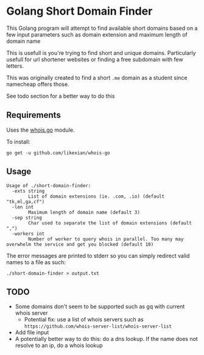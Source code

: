 # Golang Short Domain Finder

This Golang program will attempt to find available short domains based on a few input parameters such as domain extension and maximum length of domain name

This is usefull is you're trying to find short and unique domains.
Particularly usefull for url shortener websites or finding a free subdomain with few letters.

This was originally created to find a short `.me` domain as a student since namecheap offers those.

See todo section for a better way to do this

## Requirements

Uses the [whois.go](https://github.com/likexian/whois-go) module.

To install:

`go get -u github.com/likexian/whois-go`


## Usage

```
Usage of ./short-domain-finder:
  -exts string
        List of domain extensions (ie. .com, .io) (default "tk,ml,ga,cf")
  -len int
        Maximum length of domain name (default 3)
  -sep string
        Char used to separate the list of domain extensions (default ",")
  -workers int
        Number of worker to query whois in parallel. Too many may overwhelm the service and get you blocked (default 10)
```

The error messages are printed to stderr so you can simply redirect valid names to a file as such:

```
./short-domain-finder > output.txt
```


## TODO

- Some domains don't seem to be supported such as gq with current whois server
    - Potential fix: use a list of whois servers such as `https://github.com/whois-server-list/whois-server-list`
- Add file input
- A potentially better way to do this: do a dns lookup. If the name does not resolve to an ip, do a whois lookup
